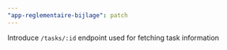 ```yaml
---
"app-reglementaire-bijlage": patch
---
```


Introduce `/tasks/:id` endpoint used for fetching task information

